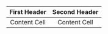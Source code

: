 | First Header | Second Header |
|:--------------:|:---------------:|
| Content Cell | Content Cell  |
